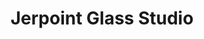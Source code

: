 ---
title: "Jerpoint Glass Studio"
address: "Jerpoint Glass, Stoneyford -(opposite Mount Juliet), Thomastown, Co. Kilkenny"
tel: "+353 (0)56 772 4350"
county: "Kilkenny"
category: "Art Galleries"
type: "Content"
lat: "52.51851272583008"
lng: "-7.196751594543457"
---